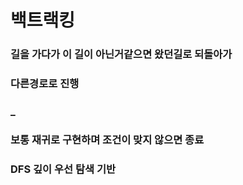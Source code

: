 # 백트랙킹

### 길을 가다가 이 길이 아닌거같으면 왔던길로 되돌아가
### 다른경로로 진행
### _
### 보통 재귀로 구현하며 조건이 맞지 않으면 종료
### DFS 깊이 우선 탐색 기반